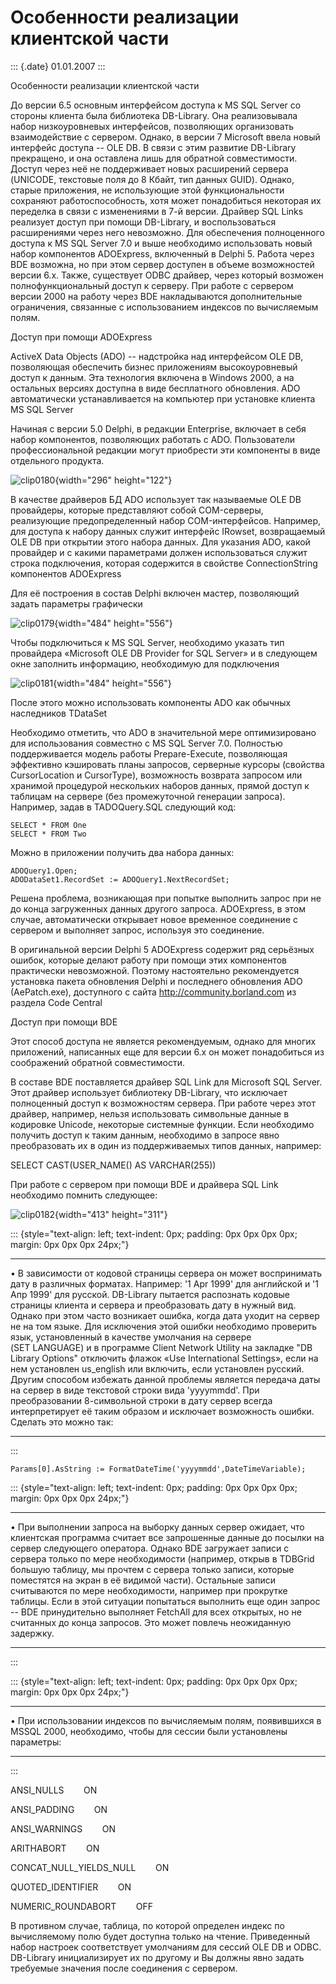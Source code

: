 Особенности реализации клиентской части
=======================================

::: {.date}
01.01.2007
:::

Особенности реализации клиентской части

До версии 6.5 основным интерфейсом доступа к MS SQL Server со стороны
клиента была библиотека DB-Library. Она реализовывала набор
низкоуровневых интерфейсов, позволяющих организовать взаимодействие с
сервером. Однако, в версии 7 Microsoft ввела новый интерфейс доступа --
OLE DB. В связи с этим развитие DB-Library прекращено, и она оставлена
лишь для обратной совместимости. Доступ через неё не поддерживает новых
расширений сервера (UNICODE, текстовые поля до 8 Кбайт, тип данных
GUID). Однако, старые приложения, не использующие этой функциональности
сохраняют работоспособность, хотя может понадобиться некоторая их
переделка в связи с изменениями в 7-й версии. Драйвер SQL Links
реализует доступ при помощи DB-Library, и воспользоваться расширениями
через него невозможно. Для обеспечения полноценного доступа к MS SQL
Server 7.0 и выше необходимо использовать новый набор компонентов
ADOExpress, включенный в Delphi 5. Работа через BDE возможна, но при
этом сервер доступен в объеме возможностей версии 6.х. Также, существует
ODBC драйвер, через который возможен полнофункциональный доступ к
серверу. При работе с сервером версии 2000 на работу через BDE
накладываются дополнительные ограничения, связанные с использованием
индексов по вычисляемым полям.

Доступ при помощи ADOExpress

ActiveX Data Objects (ADO) -- надстройка над интерфейсом OLE DB,
позволяющая обеспечить бизнес приложениям высокоуровневый доступ к
данным. Эта технология включена в Windows 2000, а на остальных версиях
доступна в виде бесплатного обновления. ADO автоматически
устанавливается на компьютер при установке клиента MS SQL Server

Начиная с версии 5.0 Delphi, в редакции Enterprise, включает в себя
набор компонентов, позволяющих работать с ADO. Пользователи
профессиональной редакции могут приобрести эти компоненты в виде
отдельного продукта.

![clip0180](/pic/clip0180.gif){width="296" height="122"}

В качестве драйверов БД ADO использует так называемые OLE DB провайдеры,
которые представляют собой COM-серверы, реализующие предопределенный
набор COM-интерфейсов. Например, для доступа к набору данных служит
интерфейс IRowset, возвращаемый OLE DB при открытии этого набора данных.
Для указания ADO, какой провайдер и с какими параметрами должен
использоваться служит строка подключения, которая содержится в свойстве
ConnectionString компонентов ADOExpress

Для её построения в состав Delphi включен мастер, позволяющий задать
параметры графически

![clip0179](/pic/clip0179.gif){width="484" height="556"}

Чтобы подключиться к MS SQL Server, необходимо указать тип провайдера
«Microsoft OLE DB Provider for SQL Server» и в следующем окне заполнить
информацию, необходимую для подключения

![clip0181](/pic/clip0181.gif){width="484" height="556"}

После этого можно использовать компоненты ADO как обычных наследников
TDataSet

Необходимо отметить, что ADO в значительной мере оптимизировано для
использования совместно с MS SQL Server 7.0. Полностью поддерживается
модель работы Prepare-Execute, позволяющая эффективно кэшировать планы
запросов, серверные курсоры (свойства CursorLocation и CursorType),
возможность возврата запросом или хранимой процедурой нескольких наборов
данных, прямой доступ к таблицам на сервере (без промежуточной генерации
запроса). Например, задав в TADOQuery.SQL следующий код:

    SELECT * FROM One
    SELECT * FROM Two
     

Можно в приложении получить два набора данных:

    ADOQuery1.Open;
    ADODataSet1.RecordSet := ADOQuery1.NextRecordSet;

Решена проблема, возникающая при попытке выполнить запрос при не до
конца загруженных данных другого запроса. ADOExpress, в этом случае,
автоматически открывает новое временное соединение с сервером и
выполняет запрос, используя это соединение.

В оригинальной версии Delphi 5 ADOExpress содержит ряд серьёзных ошибок,
которые делают работу при помощи этих компонентов практически
невозможной. Поэтому настоятельно рекомендуется установка пакета
обновления Delphi и последнего обновления ADO (AePatch.exe), доступного
с сайта http://community.borland.com из раздела Code Central

Доступ при помощи BDE

Этот способ доступа не является рекомендуемым, однако для многих
приложений, написанных еще для версии 6.х он может понадобиться из
соображений обратной совместимости.

В составе BDE поставляется драйвер SQL Link для Microsoft SQL Server.
Этот драйвер использует библиотеку DB-Library, что исключает полноценный
доступ к возможностям сервера. При работе через этот драйвер, например,
нельзя использовать символьные данные в кодировке Unicode, некоторые
системные функции. Если необходимо получить доступ к таким данным,
необходимо в запросе явно преобразовать их в один из поддерживаемых
типов данных, например:

SELECT CAST(USER\_NAME() AS VARCHAR(255))

При работе с сервером при помощи BDE и драйвера SQL Link необходимо
помнить следующее:

![clip0182](/pic/clip0182.gif){width="413" height="311"}

::: {style="text-align: left; text-indent: 0px; padding: 0px 0px 0px 0px; margin: 0px 0px 0px 24px;"}
  --- --------------------------------------------------------------------------------------------------------------------------------------------------------------------------------------------------------------------------------------------------------------------------------------------------------------------------------------------------------------------------------------------------------------------------------------------------------------------------------------------------------------------------------------------------------------------------------------------------------------------------------------------------------------------------------------------------------------------------------------------------------------------------------------------------------------------------------------------------------------------------------------------------------------------------------------------------------
  •   В зависимости от кодовой страницы сервера он может воспринимать дату в различных форматах. Например: \'1 Apr 1999\' для английской и \'1 Апр 1999\' для русской. DB-Library пытается распознать кодовые страницы клиента и сервера и преобразовать дату в нужный вид. Однако при этом часто возникает ошибка, когда дата уходит на сервер не на том языке. Для исключения этой ошибки необходимо проверить язык, установленный в качестве умолчания на сервере (SET LANGUAGE) и в программе Client Network Utility на закладке \"DB Library Options\" отключить флажок «Use International Settings», если на нем установлен us\_english или включить, если установлен русский. Другим способом избежать данной проблемы является передача даты на сервер в виде текстовой строки вида \'yyyymmdd\'. При преобразовании 8-символьной строки в дату сервер всегда интерпретирует её таким образом и исключает возможность ошибки. Сделать это можно так:
  --- --------------------------------------------------------------------------------------------------------------------------------------------------------------------------------------------------------------------------------------------------------------------------------------------------------------------------------------------------------------------------------------------------------------------------------------------------------------------------------------------------------------------------------------------------------------------------------------------------------------------------------------------------------------------------------------------------------------------------------------------------------------------------------------------------------------------------------------------------------------------------------------------------------------------------------------------------------
:::

    Params[0].AsString := FormatDateTime('yyyymmdd',DateTimeVariable);

::: {style="text-align: left; text-indent: 0px; padding: 0px 0px 0px 0px; margin: 0px 0px 0px 24px;"}
  --- ------------------------------------------------------------------------------------------------------------------------------------------------------------------------------------------------------------------------------------------------------------------------------------------------------------------------------------------------------------------------------------------------------------------------------------------------------------------------------------------------------------------------------------------------------------------------------------------------------------------------------------------------------
  •   При выполнении запроса на выборку данных сервер ожидает, что клиентская программа считает все запрошенные данные до посылки на сервер следующего оператора. Однако BDE загружает записи с сервера только по мере необходимости (например, открыв в TDBGrid большую таблицу, мы прочтем с сервера только записи, которые поместятся на экран в её видимой части). Остальные записи считываются по мере необходимости, например при прокрутке таблицы. Если в этой ситуации попытаться выполнить еще один запрос -- BDE принудительно выполняет FetchAll для всех открытых, но не считанных до конца запросов. Это может повлечь неожиданную задержку.
  --- ------------------------------------------------------------------------------------------------------------------------------------------------------------------------------------------------------------------------------------------------------------------------------------------------------------------------------------------------------------------------------------------------------------------------------------------------------------------------------------------------------------------------------------------------------------------------------------------------------------------------------------------------------
:::

::: {style="text-align: left; text-indent: 0px; padding: 0px 0px 0px 0px; margin: 0px 0px 0px 24px;"}
  --- -------------------------------------------------------------------------------------------------------------------------------------
  •   При использовании индексов по вычисляемым полям, появившихся в MSSQL 2000, необходимо, чтобы для сессии были установлены параметры:
  --- -------------------------------------------------------------------------------------------------------------------------------------
:::

ANSI\_NULLS        ON

ANSI\_PADDING        ON

ANSI\_WARNINGS        ON

ARITHABORT        ON

CONCAT\_NULL\_YIELDS\_NULL        ON

QUOTED\_IDENTIFIER        ON

NUMERIC\_ROUNDABORT        OFF

В противном случае, таблица, по которой определен индекс по вычисляемому
полю будет доступна только на чтение. Приведенный набор настроек
соответствует умолчаниям для сессий OLE DB и ODBC. DB-Library
инициализирует их по другому и Вы должны явно задать требуемые значения
после соединения с сервером.
